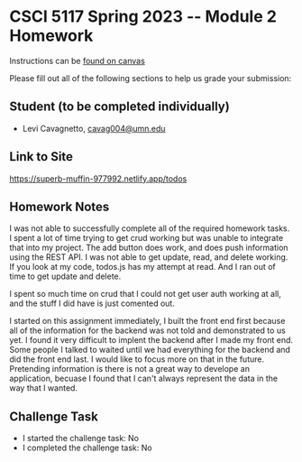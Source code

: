 # CSCI 5117 Spring 2023 -- Module 2 Homework


Instructions can be [found on canvas](https://canvas.umn.edu/courses/355584/pages/homework-2)

Please fill out all of the following sections to help us grade your submission:

## Student (to be completed individually)

* Levi Cavagnetto, cavag004@umn.edu

## Link to Site

https://superb-muffin-977992.netlify.app/todos

## Homework Notes

I was not able to successfully complete all of the required homework tasks. I spent a lot of time trying to get crud working but was unable to integrate that into my project. The add button does work, and does push information using the REST API. I was not able to get update, read, and delete working. If you look at my code, todos.js has my attempt at read. And I ran out of time to get update and delete.

I spent so much time on crud that I could not get user auth working at all, and the stuff I did have is just comented out.

I started on this assignment immediately, I built the front end first because all of the information for the backend was not told and demonstrated to us yet. I found it very difficult to implent the backend after I made my front end. Some people I talked to waited until we had everything for the backend and did the front end last. I would like to focus more on that in the future. Pretending information is there is not a great way to develope an application, becuase I found that I can't always represent the data in the way that I wanted.

## Challenge Task

* I started the challenge task: No
* I completed the challenge task: No

